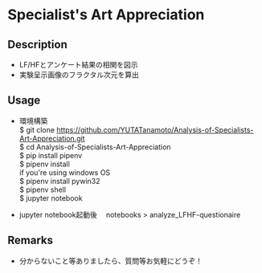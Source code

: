 # Specialist's Art Appreciation

## Description  
 - LF/HFとアンケート結果の相関を図示
 - 実験呈示画像のフラクタル次元を算出

## Usage
- 環境構築  
$ git clone https://github.com/YUTATanamoto/Analysis-of-Specialists-Art-Appreciation.git  
$ cd Analysis-of-Specialists-Art-Appreciation  
$ pip install pipenv  
$ pipenv install  
if you're using windows OS  
$ pipenv install pywin32  
$ pipenv shell  
$ jupyter notebook  

- jupyter notebook起動後　
notebooks > analyze_LFHF-questionaire

## Remarks
- 分からないこと等ありましたら、質問等お気軽にどうぞ！

